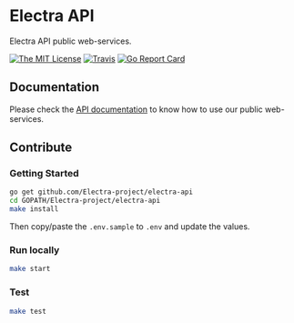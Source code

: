 # Electra API

Electra API public web-services.

[![The MIT License](https://img.shields.io/badge/license-MIT-orange.svg?style=flat-square)](http://opensource.org/licenses/MIT)
[![Travis](https://img.shields.io/travis/Electra-project/electra-api.svg?style=flat-square)](https://travis-ci.org/Electra-project/electra-api)
[![Go Report Card](https://goreportcard.com/badge/github.com/Electra-project/electra-api?style=flat-square)](https://goreportcard.com/report/github.com/Electra-project/electra-api)

## Documentation

Please check the [API documentation](https://electra-api-doc.herokuapp.com) to know how to use our public web-services.

## Contribute

### Getting Started

```bash
go get github.com/Electra-project/electra-api
cd GOPATH/Electra-project/electra-api
make install
```

Then copy/paste the `.env.sample` to `.env` and update the values.

### Run locally

```bash
make start
```

### Test

```bash
make test
```
